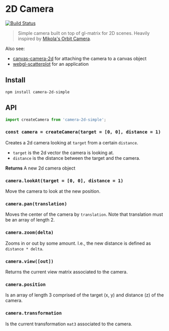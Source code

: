 # 2D Camera

[![Build Status](https://travis-ci.org/flekschas/camera-2d.svg?branch=master)](https://travis-ci.org/flekschas/camera-2d)

> Simple camera built on top of gl-matrix for 2D scenes. Heavily inspired by [Mikola's Orbit Camera](https://github.com/mikolalysenko/orbit-camera).

Also see:

* [canvas-camera-2d](https://github.com/flekschas/canvas-camera-2d) for attaching the camera to a canvas object
* [webgl-scatterplot](https://github.com/flekschas/webgl-scatterplot) for an application

## Install

```
npm install camera-2d-simple
```

## API

```javascript
import createCamera from 'camera-2d-simple';
```

### `const camera = createCamera(target = [0, 0], distance = 1)`
Creates a 2d camera looking at `target` from a certain `distance`.

* `target` is the 2d vector the camera is looking at.
* `distance` is the distance between the target and the camera.

**Returns** A new 2d camera object

### `camera.lookAt(target = [0, 0], distance = 1)`
Move the camera to look at the new position.

### `camera.pan(translation)`
Moves the center of the camera by `translation`.  Note that translation must be an array of length 2.

### `camera.zoom(delta)`
Zooms in or out by some amount. I.e., the new distance is defined as `distance * delta`.

### `camera.view([out])`
Returns the current view matrix associated to the camera.

### `camera.position`
Is an array of length 3 comprised of the target (x, y) and distance (z) of the camera.

### `camera.transformation`
Is the current transformation `mat3` associated to the camera.
